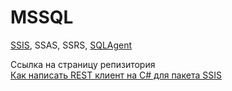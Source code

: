 # MSSQL
[SSIS](./SSIS/SSIS_note.md), SSAS, SSRS, [SQLAgent](./SQL_Server_Agent/SQLAgent_note.md)  

Ссылка на страницу репизитория  
[Как написать REST клиент на C# для пакета SSIS](./SSIS/API_Client/API_Client.md)  
